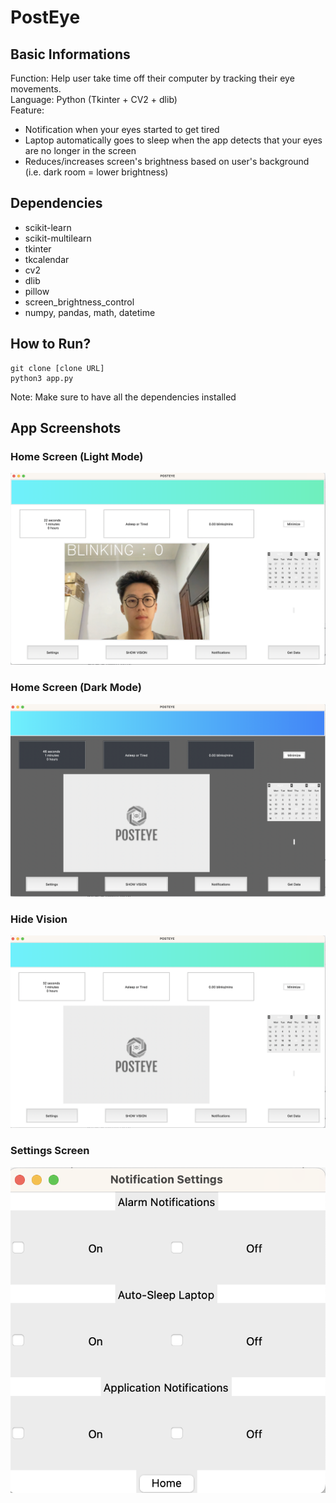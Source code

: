# PostEye

## Basic Informations
Function: Help user take time off their computer by tracking their eye movements.  
Language: Python (Tkinter + CV2 + dlib)  
Feature:  
- Notification when your eyes started to get tired
- Laptop automatically goes to sleep when the app detects that your eyes are no longer in the screen
- Reduces/increases screen's brightness based on user's background (i.e. dark room = lower brightness)

## Dependencies
- scikit-learn
- scikit-multilearn
- tkinter
- tkcalendar
- cv2
- dlib
- pillow
- screen_brightness_control
- numpy, pandas, math, datetime

## How to Run?
```
git clone [clone URL]
python3 app.py
```
Note: Make sure to have all the dependencies installed

## App Screenshots

### Home Screen (Light Mode)
![Home Screen Light Mode](/images/home-light.png)  

### Home Screen (Dark Mode)
![Home Screen Dark Mode](/images/home-dark.png)  

### Hide Vision
![Home Screen Hide Vision](/images/home-hide-vision.png)  

### Settings Screen
![Settings Screen](/images/settings.png)  
